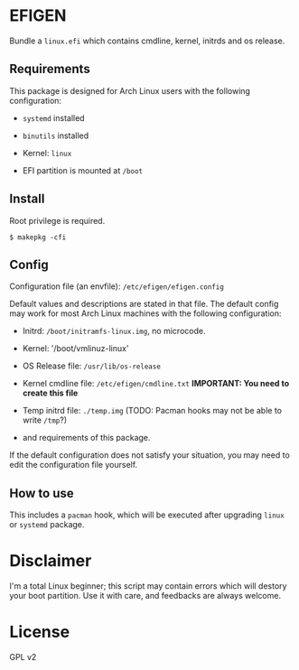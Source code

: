 # EFIGEN

Bundle a `linux.efi` which contains cmdline, kernel, initrds and os release.

## Requirements

This package is designed for Arch Linux users with the following configuration:

* `systemd` installed

* `binutils` installed

* Kernel: `linux`

* EFI partition is mounted at `/boot`

## Install

Root privilege is required.

```shell
$ makepkg -cfi
```

## Config

Configuration file (an envfile): `/etc/efigen/efigen.config`

Default values and descriptions are stated in that file. The default config may work for most Arch Linux machines with the following configuration:

* Initrd: `/boot/initramfs-linux.img`, no microcode.

* Kernel: '/boot/vmlinuz-linux'

* OS Release file: `/usr/lib/os-release`

* Kernel cmdline file: `/etc/efigen/cmdline.txt` **IMPORTANT: You need to create this file**

* Temp initrd file: `./temp.img` (TODO: Pacman hooks may not be able to write `/tmp`?)

* and requirements of this package.

If the default configuration does not satisfy your situation, you may need to edit the configuration file yourself.

## How to use

This includes a `pacman` hook, which will be executed after upgrading `linux` or `systemd` package.

# Disclaimer

I'm a total Linux beginner; this script may contain errors which will destory your boot partition. Use it with care, and feedbacks are always welcome.

# License

GPL v2
